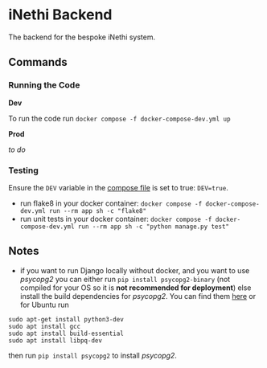 # iNethi Backend
The backend for the bespoke iNethi system.

## Commands
### Running the Code

**Dev**

To run the code run `docker compose -f docker-compose-dev.yml up`

**Prod**

_to do_

### Testing
Ensure the `DEV` variable in the [compose file](docker-compose.yml) is set to true: `DEV=true`.

* run flake8 in your docker container: `docker compose -f docker-compose-dev.yml run --rm app sh -c "flake8"`
* run unit tests in your docker container: `docker compose -f docker-compose-dev.yml run --rm app sh -c "python manage.py test"`

## Notes
* if you want to run Django locally without docker, and you want to use _psycopg2_ you can either run 
`pip install psycopg2-binary` (not compiled for your OS so it is **not recommended for deployment**) else install the
build dependencies for _psycopg2_. You can find them [here](https://www.psycopg.org/docs/install.html) or for Ubuntu run
```
sudo apt-get install python3-dev
sudo apt install gcc
sudo apt install build-essential
sudo apt install libpq-dev
```
then run `pip install psycopg2` to install _psycopg2_.